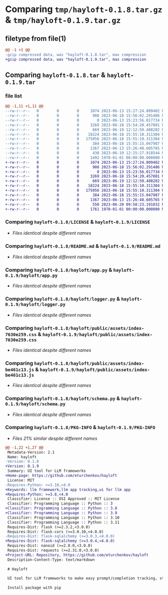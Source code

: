 # Comparing `tmp/hayloft-0.1.8.tar.gz` & `tmp/hayloft-0.1.9.tar.gz`

## filetype from file(1)

```diff
@@ -1 +1 @@
-gzip compressed data, was "hayloft-0.1.8.tar", max compression
+gzip compressed data, was "hayloft-0.1.9.tar", max compression
```

## Comparing `hayloft-0.1.8.tar` & `hayloft-0.1.9.tar`

### file list

```diff
@@ -1,11 +1,11 @@
--rw-r--r--   0        0        0     1074 2023-06-13 15:27:24.809402 hayloft-0.1.8/LICENSE
--rw-r--r--   0        0        0      908 2023-06-18 15:56:02.291486 hayloft-0.1.8/README.md
--rw-r--r--   0        0        0        0 2023-06-13 15:23:56.017734 hayloft-0.1.8/hayloft/__init__.py
--rw-r--r--   0        0        0     3269 2023-06-18 15:54:20.457801 hayloft-0.1.8/hayloft/app.py
--rw-r--r--   0        0        0      669 2023-06-19 12:12:50.488202 hayloft-0.1.8/hayloft/logger.py
--rw-r--r--   0        0        0    18224 2023-06-18 15:55:10.311304 hayloft-0.1.8/hayloft/public/assets/index-7630e259.css
--rw-r--r--   0        0        0   175056 2023-06-18 15:55:10.311304 hayloft-0.1.8/hayloft/public/assets/index-be461c13.js
--rw-r--r--   0        0        0      384 2023-06-18 15:55:15.047987 hayloft-0.1.8/hayloft/public/index.html
--rw-r--r--   0        0        0     1367 2023-06-13 15:26:48.605765 hayloft-0.1.8/hayloft/schema.py
--rw-r--r--   0        0        0      430 2023-06-19 12:15:27.918544 hayloft-0.1.8/pyproject.toml
--rw-r--r--   0        0        0     1492 1970-01-01 00:00:00.000000 hayloft-0.1.8/PKG-INFO
+-rw-r--r--   0        0        0     1074 2023-06-13 15:27:24.809402 hayloft-0.1.9/LICENSE
+-rw-r--r--   0        0        0      908 2023-06-18 15:56:02.291486 hayloft-0.1.9/README.md
+-rw-r--r--   0        0        0        0 2023-06-13 15:23:56.017734 hayloft-0.1.9/hayloft/__init__.py
+-rw-r--r--   0        0        0     3269 2023-06-18 15:54:20.457801 hayloft-0.1.9/hayloft/app.py
+-rw-r--r--   0        0        0      669 2023-06-19 12:12:50.488202 hayloft-0.1.9/hayloft/logger.py
+-rw-r--r--   0        0        0    18224 2023-06-18 15:55:10.311304 hayloft-0.1.9/hayloft/public/assets/index-7630e259.css
+-rw-r--r--   0        0        0   175056 2023-06-18 15:55:10.311304 hayloft-0.1.9/hayloft/public/assets/index-be461c13.js
+-rw-r--r--   0        0        0      384 2023-06-18 15:55:15.047987 hayloft-0.1.9/hayloft/public/index.html
+-rw-r--r--   0        0        0     1367 2023-06-13 15:26:48.605765 hayloft-0.1.9/hayloft/schema.py
+-rw-r--r--   0        0        0      550 2023-06-20 09:58:23.191032 hayloft-0.1.9/pyproject.toml
+-rw-r--r--   0        0        0     1761 1970-01-01 00:00:00.000000 hayloft-0.1.9/PKG-INFO
```

### Comparing `hayloft-0.1.8/LICENSE` & `hayloft-0.1.9/LICENSE`

 * *Files identical despite different names*

### Comparing `hayloft-0.1.8/README.md` & `hayloft-0.1.9/README.md`

 * *Files identical despite different names*

### Comparing `hayloft-0.1.8/hayloft/app.py` & `hayloft-0.1.9/hayloft/app.py`

 * *Files identical despite different names*

### Comparing `hayloft-0.1.8/hayloft/logger.py` & `hayloft-0.1.9/hayloft/logger.py`

 * *Files identical despite different names*

### Comparing `hayloft-0.1.8/hayloft/public/assets/index-7630e259.css` & `hayloft-0.1.9/hayloft/public/assets/index-7630e259.css`

 * *Files identical despite different names*

### Comparing `hayloft-0.1.8/hayloft/public/assets/index-be461c13.js` & `hayloft-0.1.9/hayloft/public/assets/index-be461c13.js`

 * *Files identical despite different names*

### Comparing `hayloft-0.1.8/hayloft/schema.py` & `hayloft-0.1.9/hayloft/schema.py`

 * *Files identical despite different names*

### Comparing `hayloft-0.1.8/PKG-INFO` & `hayloft-0.1.9/PKG-INFO`

 * *Files 21% similar despite different names*

```diff
@@ -1,22 +1,27 @@
 Metadata-Version: 2.1
 Name: hayloft
-Version: 0.1.8
+Version: 0.1.9
 Summary: UI tool for LLM frameworks
+Home-page: https://github.com/eturchenkov/hayloft
 License: MIT
-Requires-Python: >=3.10,<4.0
+Keywords: llm framework,llm app tracking,ui for llm app
+Requires-Python: >=3.8,<4.0
 Classifier: License :: OSI Approved :: MIT License
 Classifier: Programming Language :: Python :: 3
+Classifier: Programming Language :: Python :: 3.8
+Classifier: Programming Language :: Python :: 3.9
 Classifier: Programming Language :: Python :: 3.10
 Classifier: Programming Language :: Python :: 3.11
 Requires-Dist: flask (>=2.3.2,<3.0.0)
 Requires-Dist: flask-cors (>=3.0.10,<4.0.0)
-Requires-Dist: flask-sqlalchemy (>=3.0.3,<4.0.0)
+Requires-Dist: flask-sqlalchemy (>=3.0.4,<4.0.0)
 Requires-Dist: nanoid (>=2.0.0,<3.0.0)
 Requires-Dist: requests (>=2.31.0,<3.0.0)
+Project-URL: Repository, https://github.com/eturchenkov/hayloft
 Description-Content-Type: text/markdown
 
 # Hayloft
 
 UI tool for LLM frameworks to make easy prompt/completion tracking, store and comparison of different sessions.
 
 Install package with pip
```

